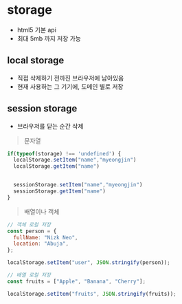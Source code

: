 # storage
- html5 기본 api
- 최대 5mb 까지 저장 가능

## local storage
- 직접 삭제하기 전까진 브라우저에 남아있음
- 현재 사용하는 그 기기에, 도메인 별로 저장


## session storage
- 브라우저를 닫는 순간 삭제

> 문자열
```js
if(typeof(storage) !== 'undefined') {
  localStorage.setItem("name","myeongjin")
  localStorage.getItem("name")


  sessionStorage.setItem("name","myeongjin")
  sessionStorage.getItem("name")
}

```
> 배열이나 객체 
```js
// 객체 로컬 저장
const person = {
  fullName: "Nizk Neo",
  location: "Abuja",
};

localStorage.setItem("user", JSON.stringify(person));

// 배열 로컬 저장
const fruits = ["Apple", "Banana", "Cherry"];

localStorage.setItem("fruits", JSON.stringify(fruits));
```